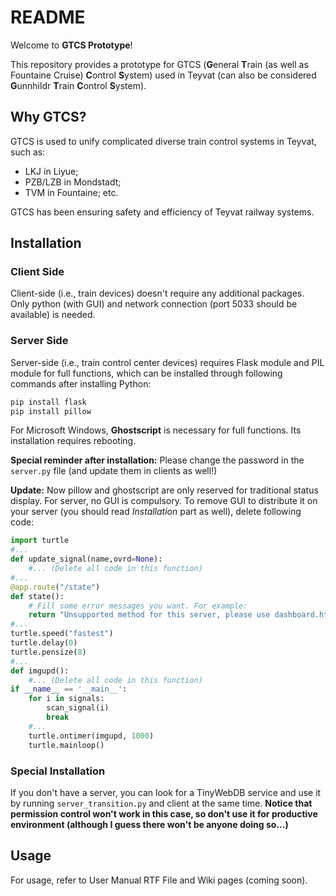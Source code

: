 # README

Welcome to **GTCS Prototype**!

This repository provides a prototype for GTCS (**G**eneral **T**rain (as well as Fountaine Cruise) **C**ontrol **S**ystem) used in Teyvat (can also be considered **G**unnhildr **T**rain **C**ontrol **S**ystem).

## Why GTCS?

GTCS is used to unify complicated diverse train control systems in Teyvat, such as:

- LKJ in Liyue;
- PZB/LZB in Mondstadt;
- TVM in Fountaine; etc.

GTCS has been ensuring safety and efficiency of Teyvat railway systems.

## Installation

### Client Side

Client-side (i.e., train devices) doesn't require any additional packages. Only python (with GUI) and network connection (port 5033 should be available) is needed.

### Server Side

Server-side (i.e., train control center devices) requires Flask module and PIL module for full functions, which can be installed through following commands after installing Python:

```sh
pip install flask
pip install pillow
```

For Microsoft Windows, **Ghostscript** is necessary for full functions. Its installation requires rebooting.

**Special reminder after installation:** Please change the password in the `server.py` file (and update them in clients as well!)

**Update:** Now pillow and ghostscript are only reserved for traditional status display. For server, no GUI is compulsory. To remove GUI to distribute it on your server (you should read *Installation* part as well), delete following code:

```python
import turtle
#...
def update_signal(name,ovrd=None):
    #... (Delete all code in this function)
#...
@app.route("/state")
def state():
    # Fill some error messages you want. For example:
    return "Unsupported method for this server, please use dashboard.html instead!", 400
#...
turtle.speed("fastest")
turtle.delay(0)
turtle.pensize(8)
#...
def imgupd():
    #... (Delete all code in this function)
if __name__ == '__main__':
    for i in signals:
        scan_signal(i)
        break
    #...
    turtle.ontimer(imgupd, 1000)
    turtle.mainloop()
```

### Special Installation

If you don't have a server, you can look for a TinyWebDB service and use it by running `server_transition.py` and client at the same time. **Notice that permission control won't work in this case, so don't use it for productive environment (although I guess there won't be anyone doing so...)**

## Usage

For usage, refer to User Manual RTF File and Wiki pages (coming soon).

